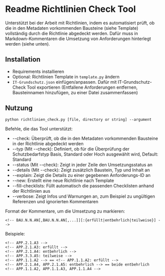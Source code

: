 # Readme Richtlinien Check Tool

Unterstützt bei der Arbeit mit Richtlinien, indem es automatisiert prüft, ob die in den Metadaten vorkommenden Bausteine (siehe Template) vollständig durch die Richtlinie abgedeckt werden.
Dafür muss in Markdown-Kommentaren die Umsetzung von Anforderungen hinterlegt werden (siehe unten).

## Installation
- Requirements installieren
- Optional: Richtlinien Template in ```template.py``` ändern
- ```IT-Grundschutz.json``` einfügen/anpassen. Dafür mit IT-Grundschutz-Check Tool exportieren (Entfallene Anforderungen entfernen, Bausteinnamen hinzufügen, zu einer Datei zusammenfassen)

## Nutzung

```python richtlinien_check.py [file, directory or string] --argument```

Befehle, die das Tool unterstützt:

- --check: Überprüft, ob die in den Metadaten vorkommenden Bausteine in der Richtlinie abgedeckt werden
- --typ (Mit --check): Definiert, ob für die Überprüfung der Schutzbedarfstyp Basis, Standard oder Hoch ausgewählt wird, Default: Standard
- --status (Mit --check): Zeigt in jeder Zeile den Umsetzungsstatus an 
- --details (Mit --check): Zeigt zusätzlich Baustein, Typ und Inhalt an
- --explain: Zeigt die Details zu einer gegebenen Anforderungs-ID an
- --new: Erstellt eine neue Richtlinie nach Template
- --fill-checklists: Füllt automatisch die passenden Checklisten anhand der Richtlinien aus
- --verbose: Zeigt Infos und Warnungen an, zum Beispiel zu ungültigen Referenzen und ignorierten Kommentaren

Format der Kommentare, um die Umsetzung zu markieren: 
```
<!-- BAU.N.N.AN[,BAU.N.N.AN[,...]][:{erfüllt|entbehrlich|teilweise}] -->
```

Beispiele:
```
<!-- APP.2.1.A3 -->
<!-- APP.2.1.A3: erfüllt -->
<!-- APP.2.1.A4: entbehrlich -->
<!-- APP.3.3.A5: teilweise -->
<!-- APP.1.1.A2 --> == <!-- APP.1.1.A2: erfüllt -->
<!-- APP.2.1.A4, APP.2.1.A5: entbehrlich --> == beide entbehrlich
<!-- APP.1.1.A2, APP.1.1.A3, APP.1.1.A4 --> 
```
